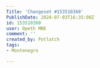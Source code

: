 ```yaml
---
Title: 'Changeset #153510360'
PublishDate: 2024-07-03T16:35:08Z
id: 153510360
user: Opeth MNE
comment: ''
created_by: Potlatch
tags:
- Montenegro

---
```

